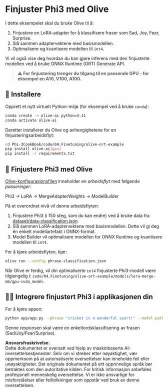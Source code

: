 # Finjuster Phi3 med Olive

I dette eksempelet skal du bruke Olive til å:

1. Finjustere en LoRA-adapter for å klassifisere fraser som Sad, Joy, Fear, Surprise.
1. Slå sammen adaptervektene med basismodellen.
1. Optimalisere og kvantisere modellen til `int4`.

Vi vil også vise deg hvordan du kan gjøre inferens med den finjusterte modellen ved å bruke ONNX Runtime (ORT) Generate API.

> **⚠️ For finjustering trenger du tilgang til en passende GPU - for eksempel en A10, V100, A100.**

## 💾 Installere

Opprett et nytt virtuelt Python-miljø (for eksempel ved å bruke `conda`):

```bash
conda create -n olive-ai python=3.11
conda activate olive-ai
```

Deretter installerer du Olive og avhengighetene for en finjusteringsarbeidsflyt:

```bash
cd Phi-3CookBook/code/04.Finetuning/olive-ort-example
pip install olive-ai[gpu]
pip install -r requirements.txt
```

## 🧪 Finjustere Phi3 med Olive
[Olive-konfigurasjonsfilen](../../../../../code/03.Finetuning/olive-ort-example/phrase-classification.json) inneholder en *arbeidsflyt* med følgende *passeringer*:

Phi3 -> LoRA -> MergeAdapterWeights -> ModelBuilder

På et overordnet nivå vil denne arbeidsflyten:

1. Finjustere Phi3 (i 150 steg, som du kan endre) ved å bruke data fra [dataset/data-classification.json](../../../../../code/03.Finetuning/olive-ort-example/dataset/dataset-classification.json).
1. Slå sammen LoRA-adaptervektene med basismodellen. Dette vil gi deg én enkelt modellartefakt i ONNX-format.
1. Model Builder vil optimalisere modellen for ONNX Runtime *og* kvantisere modellen til `int4`.

For å kjøre arbeidsflyten, kjør:

```bash
olive run --config phrase-classification.json
```

Når Olive er ferdig, vil din optimaliserte `int4` finjusterte Phi3-modell være tilgjengelig i: `code/04.Finetuning/olive-ort-example/models/lora-merge-mb/gpu-cuda_model`.

## 🧑‍💻 Integrere finjustert Phi3 i applikasjonen din

For å kjøre appen:

```bash
python app/app.py --phrase "cricket is a wonderful sport!" --model-path models/lora-merge-mb/gpu-cuda_model
```

Denne responsen skal være en enkeltordsklassifisering av frasen (Sad/Joy/Fear/Surprise).

**Ansvarsfraskrivelse**:  
Dette dokumentet er oversatt ved hjelp av maskinbaserte AI-oversettelsestjenester. Selv om vi streber etter nøyaktighet, vær oppmerksom på at automatiserte oversettelser kan inneholde feil eller unøyaktigheter. Det originale dokumentet på sitt opprinnelige språk bør betraktes som den autoritative kilden. For kritisk informasjon anbefales profesjonell menneskelig oversettelse. Vi er ikke ansvarlige for misforståelser eller feiltolkninger som oppstår ved bruk av denne oversettelsen.